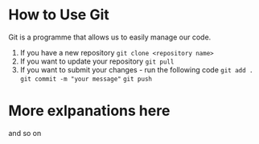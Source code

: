 # How to Use Git

Git is a programme that allows us to easily manage our code.

1. If you have a new repository
`git clone <repository name>`
2. If you want to update your repository
`git pull`
3. If you want to submit your changes - run the following code
`git add .`
`git commit -m "your message"`
`git push`


# More exlpanations here

and so on
